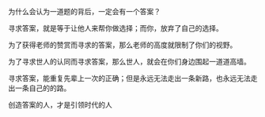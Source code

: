 为什么会认为一道题的背后，一定会有一个答案？

寻求答案，就是等于让他人来帮你做选择；而你，放弃了自己的选择。

为了获得老师的赞赏而寻求的答案，那么老师的高度就限制了你们的视野。

为了寻求世人的认同而寻求答案，那么世人，就会在你们身边围起一道道高墙。

寻求答案，能重复先辈上一次的正确；但是永远无法走出一条新路，也永远无法走出一条自己的的路。

创造答案的人，才是引领时代的人
